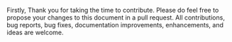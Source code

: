 Firstly, Thank you for taking the time to contribute.
Please do feel free to propose your changes to this document in a pull request.
All contributions, bug reports, bug fixes, documentation improvements, enhancements, and ideas are welcome.
